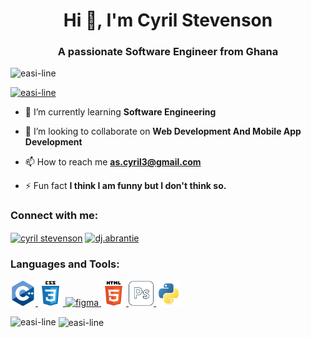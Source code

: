 <h1 align="center">Hi 👋, I'm Cyril Stevenson</h1>
<h3 align="center">A passionate Software Engineer from Ghana</h3>

<p align="left"> <img src="https://komarev.com/ghpvc/?username=easi-line&label=Profile%20views&color=0e75b6&style=flat" alt="easi-line" /> </p>

<p align="left"> <a href="https://github.com/ryo-ma/github-profile-trophy"><img src="https://github-profile-trophy.vercel.app/?username=easi-line" alt="easi-line" /></a> </p>

- 🌱 I’m currently learning **Software Engineering**

- 👯 I’m looking to collaborate on **Web Development And Mobile App Development**

- 📫 How to reach me **as.cyril3@gmail.com**

- ⚡ Fun fact **I think I am funny but I don't think so.**

<h3 align="left">Connect with me:</h3>
<p align="left">
<a href="https://linkedin.com/in/cyril stevenson" target="blank"><img align="center" src="https://raw.githubusercontent.com/rahuldkjain/github-profile-readme-generator/master/src/images/icons/Social/linked-in-alt.svg" alt="cyril stevenson" height="30" width="40" /></a>
<a href="https://instagram.com/dj.abrantie" target="blank"><img align="center" src="https://raw.githubusercontent.com/rahuldkjain/github-profile-readme-generator/master/src/images/icons/Social/instagram.svg" alt="dj.abrantie" height="30" width="40" /></a>
</p>

<h3 align="left">Languages and Tools:</h3>
<p align="left"> <a href="https://www.w3schools.com/cpp/" target="_blank" rel="noreferrer"> <img src="https://raw.githubusercontent.com/devicons/devicon/master/icons/cplusplus/cplusplus-original.svg" alt="cplusplus" width="40" height="40"/> </a> <a href="https://www.w3schools.com/css/" target="_blank" rel="noreferrer"> <img src="https://raw.githubusercontent.com/devicons/devicon/master/icons/css3/css3-original-wordmark.svg" alt="css3" width="40" height="40"/> </a> <a href="https://www.figma.com/" target="_blank" rel="noreferrer"> <img src="https://www.vectorlogo.zone/logos/figma/figma-icon.svg" alt="figma" width="40" height="40"/> </a> <a href="https://www.w3.org/html/" target="_blank" rel="noreferrer"> <img src="https://raw.githubusercontent.com/devicons/devicon/master/icons/html5/html5-original-wordmark.svg" alt="html5" width="40" height="40"/> </a> <a href="https://www.photoshop.com/en" target="_blank" rel="noreferrer"> <img src="https://raw.githubusercontent.com/devicons/devicon/master/icons/photoshop/photoshop-line.svg" alt="photoshop" width="40" height="40"/> </a> <a href="https://www.python.org" target="_blank" rel="noreferrer"> <img src="https://raw.githubusercontent.com/devicons/devicon/master/icons/python/python-original.svg" alt="python" width="40" height="40"/> </a> </p>

<p><img align="left" src="https://github-readme-stats.vercel.app/api/top-langs?username=easi-line&show_icons=true&locale=en&layout=compact" alt="easi-line" /></p>

<p>&nbsp;<img align="center" src="https://github-readme-stats.vercel.app/api?username=easi-line&show_icons=true&locale=en" alt="easi-line" /></p>
